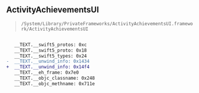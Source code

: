 ## ActivityAchievementsUI

> `/System/Library/PrivateFrameworks/ActivityAchievementsUI.framework/ActivityAchievementsUI`

```diff

   __TEXT.__swift5_protos: 0xc
   __TEXT.__swift5_proto: 0x18
   __TEXT.__swift5_types: 0x24
-  __TEXT.__unwind_info: 0x1434
+  __TEXT.__unwind_info: 0x14f4
   __TEXT.__eh_frame: 0x7e0
   __TEXT.__objc_classname: 0x248
   __TEXT.__objc_methname: 0x711e

```
